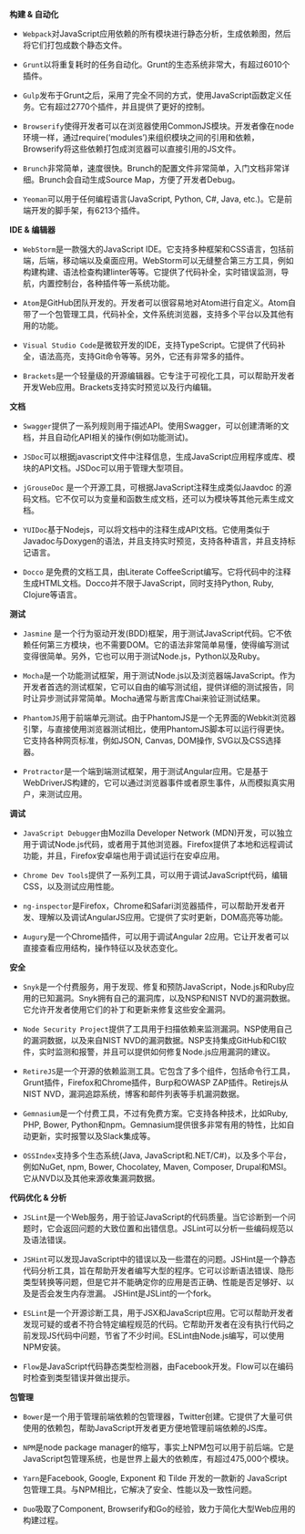 **构建 & 自动化**

*   `Webpack`对JavaScript应用依赖的所有模块进行静态分析，生成依赖图，然后将它们打包成数个静态文件。

*   `Grunt`以将重复耗时的任务自动化。Grunt的生态系统非常大，有超过6010个插件。

*   `Gulp`发布于Grunt之后，采用了完全不同的方式，使用JavaScript函数定义任务。它有超过2770个插件，并且提供了更好的控制。

*   `Browserify`使得开发者可以在浏览器使用CommonJS模块。开发者像在node环境一样，通过require(‘modules’)来组织模块之间的引用和依赖，Browserify将这些依赖打包成浏览器可以直接引用的JS文件。

*   `Brunch`非常简单，速度很快。Brunch的配置文件非常简单，入门文档非常详细。Brunch会自动生成Source Map，方便了开发者Debug。

*   `Yeoman`可以用于任何编程语言(JavaScript, Python, C#, Java, etc.)。它是前端开发的脚手架，有6213个插件。

**IDE & 编辑器**

*   `WebStorm`是一款强大的JavaScript IDE。它支持多种框架和CSS语言，包括前端，后端，移动端以及桌面应用。WebStorm可以无缝整合第三方工具，例如构建构建、语法检查构建linter等等。它提供了代码补全，实时错误监测，导航，内置控制台，各种插件等一系统功能。

*   `Atom`是GitHub团队开发的。开发者可以很容易地对Atom进行自定义。Atom自带了一个包管理工具，代码补全，文件系统浏览器，支持多个平台以及其他有用的功能。

*   `Visual Studio Code`是微软开发的IDE，支持TypeScript。它提供了代码补全，语法高亮，支持Git命令等等。另外，它还有非常多的插件。

*   `Brackets`是一个轻量级的开源编辑器。它专注于可视化工具，可以帮助开发者开发Web应用。Brackets支持实时预览以及行内编辑。

**文档**

*   `Swagger`提供了一系列规则用于描述API。使用Swagger，可以创建清晰的文档，并且自动化API相关的操作(例如功能测试)。

*   `JSDoc`可以根据javascript文件中注释信息，生成JavaScript应用程序或库、模块的API文档。JSDoc可以用于管理大型项目。

*   `jGrouseDoc` 是一个开源工具，可根据JavaScript注释生成类似Jaavdoc 的源码文档。它不仅可以为变量和函数生成文档，还可以为模块等其他元素生成文档。

*   `YUIDoc`基于Nodejs，可以将文档中的注释生成API文档。它使用类似于Javadoc与Doxygen的语法，并且支持实时预览，支持各种语言，并且支持标记语言。

*   `Docco` 是免费的文档工具，由Literate CoffeeScript编写。它将代码中的注释生成HTML文档。Docco并不限于JavaScript，同时支持Python, Ruby, Clojure等语言。

**测试**

*   `Jasmine` 是一个行为驱动开发(BDD)框架，用于测试JavaScript代码。它不依赖任何第三方模块，也不需要DOM。它的语法非常简单易懂，使得编写测试变得很简单。另外，它也可以用于测试Node.js，Python以及Ruby。

*   `Mocha`是一个功能测试框架，用于测试Node.js以及浏览器端JavaScript。作为开发者首选的测试框架，它可以自由的编写测试组，提供详细的测试报告，同时让异步测试非常简单。Mocha通常与断言库Chai来验证测试结果。

*   `PhantomJS`用于前端单元测试。由于PhantomJS是一个无界面的Webkit浏览器引擎，与直接使用浏览器测试相比，使用PhantomJS脚本可以运行得更快。它支持各种网页标准，例如JSON, Canvas, DOM操作, SVG以及CSS选择器。

*   `Protractor`是一个端到端测试框架，用于测试Angular应用。它是基于WebDriverJS构建的，它可以通过浏览器事件或者原生事件，从而模拟真实用户，来测试应用。

**调试**

*   `JavaScript Debugger`由Mozilla Developer Network (MDN)开发，可以独立用于调试Node.js代码，或者用于其他浏览器。Firefox提供了本地和远程调试功能，并且，Firefox安卓端也用于调试运行在安卓应用。

*   `Chrome Dev Tools`提供了一系列工具，可以用于调试JavaScript代码，编辑CSS，以及测试应用性能。

*   `ng-inspector`是Firefox，Chrome和Safari浏览器插件，可以帮助开发者开发、理解以及调试AngularJS应用。它提供了实时更新，DOM高亮等功能。

*   `Augury`是一个Chrome插件，可以用于调试Angular 2应用。它让开发者可以直接查看应用结构，操作特征以及状态变化。

**安全**

*   `Snyk`是一个付费服务，用于发现、修复和预防JavaScript，Node.js和Ruby应用的已知漏洞。Snyk拥有自己的漏洞库，以及NSP和NIST NVD的漏洞数据。它允许开发者使用它们的补丁和更新来修复这些安全漏洞。

*   `Node Security Project`提供了工具用于扫描依赖来监测漏洞。NSP使用自己的漏洞数据，以及来自NIST NVD的漏洞数据。NSP支持集成GitHub和CI软件，实时监测和报警，并且可以提供如何修复Node.js应用漏洞的建议。

*   `RetireJS`是一个开源的依赖监测工具。它包含了多个组件，包括命令行工具，Grunt插件，Firefox和Chrome插件，Burp和OWASP ZAP插件。Retirejs从NIST NVD，漏洞追踪系统，博客和邮件列表等手机漏洞数据。

*   `Gemnasium`是一个付费工具，不过有免费方案。它支持各种技术，比如Ruby, PHP, Bower, Python和npm。Gemnasium提供很多非常有用的特性，比如自动更新，实时报警以及Slack集成等。

*   `OSSIndex`支持多个生态系统(Java, JavaScript和.NET/C#)，以及多个平台，例如NuGet, npm, Bower, Chocolatey, Maven, Composer, Drupal和MSI。它从NVD以及其他来源收集漏洞数据。

**代码优化 & 分析**

*   `JSLint`是一个Web服务，用于验证JavaScript的代码质量。当它诊断到一个问题时，它会返回问题的大致位置和出错信息。JSLint可以分析一些编码规范以及语法错误。

*   `JSHint`可以发现JavaScript中的错误以及一些潜在的问题。JSHint是一个静态代码分析工具，旨在帮助开发者编写大型的程序。它可以诊断语法错误、隐形类型转换等问题，但是它并不能确定你的应用是否正确、性能是否足够好、以及是否会发生内存泄漏。 JSHint是JSLint的一个fork。

*   `ESLint`是一个开源诊断工具，用于JSX和JavaScript应用。它可以帮助开发者发现可疑的或者不符合特定编程规范的代码。它帮助开发者在没有执行代码之前发现JS代码中问题，节省了不少时间。ESLint由Node.js编写，可以使用NPM安装。

*   `Flow`是JavaScript代码静态类型检测器，由Facebook开发。Flow可以在编码时检查到类型错误并做出提示。

**包管理**

*   `Bower`是一个用于管理前端依赖的包管理器，Twitter创建。它提供了大量可供使用的依赖包，帮助JavaScript开发者更方便地管理前端依赖的JS库。

*   `NPM`是node package manager的缩写，事实上NPM包可以用于前后端。它是JavaScript包管理系统，也是世界上最大的依赖库，有超过475,000个模块。

*   `Yarn`是Facebook, Google, Exponent 和 Tilde 开发的一款新的 JavaScript 包管理工具。与NPM相比，它解决了安全、性能以及一致性问题。

*   `Duo`吸取了Component, Browserify和Go的经验，致力于简化大型Web应用的构建过程。